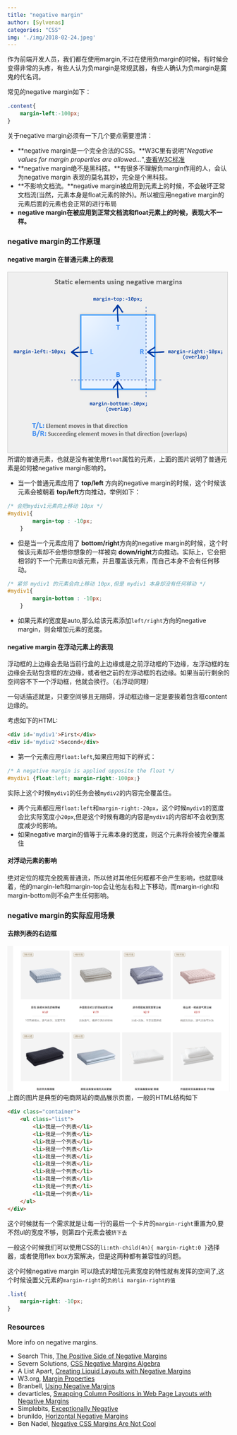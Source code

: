 ```yaml
---
title: "negative margin"
author: [Sylvenas]
categories: "CSS"
img: './img/2018-02-24.jpeg'
---
```

作为前端开发人员，我们都在使用margin,不过在使用负margin的时候，有时候会变得非常的头疼，有些人认为负margin是常规武器，有些人确认为负margin是魔鬼的代名词。

常见的negative margin如下：
``` css
.content{
    margin-left:-100px;
}
```
关于negative margin必须有一下几个要点需要澄清：
* **negative margin是一个完全合法的CSS。**W3C里有说明"_Negative values for margin properties are allowed…_",[查看W3C标准](http://www.w3.org/TR/CSS2/box.html#margin-properties)
* **negative margin绝不是黑科技。**有很多不理解负margin作用的人，会认为negative margin 表现的莫名其妙，完全是个黑科技。
* **不影响文档流。**negative margin被应用到元素上的时候，不会破坏正常文档流(当然，元素本身是float元素的除外)。所以被应用negative margin的元素后面的元素也会正常的进行布局
* **negative margin在被应用到正常文档流和float元素上的时候，表现大不一样。**

### negative margin的工作原理

#### negative margin 在普通元素上的表现
![普通元素负边距](../images/negative-margin.gif)
所谓的普通元素，也就是没有被使用`float`属性的元素，上面的图片说明了普通元素是如何被negative margin影响的。

* 当一个普通元素应用了 **top/left** 方向的negative margin的时候，这个时候该元素会被朝着 **top/left**方向推动，举例如下：
``` css
/* 会把mydiv1元素向上移动 10px */
#mydiv1{
        margin-top : -10px;
    }
```
* 但是当一个元素应用了 **bottom/right**方向的negative margin的时候，这个时候该元素却不会想你想象的一样被向 **down/right**方向推动。实际上，它会把相邻的下一个元素`拉向`该元素，并且覆盖该元素，而自己本身不会有任何移动。
``` css
/* 紧邻 mydiv1 的元素会向上移动 10px,但是 mydiv1 本身却没有任何移动 */
#mydiv1{
        margin-bottom : -10px;
    }
```
* 如果元素的宽度是auto,那么给该元素添加`left/right`方向的negative margin，则会增加元素的宽度。

#### negative margin 在浮动元素上的表现
浮动框的上边缘会去贴当前行盒的上边缘或是之前浮动框的下边缘，左浮动框的左边缘会去贴包含框的左边缘，或者他之前的左浮动框的右边缘。如果当前行剩余的空间容不下一个浮动框，他就会换行。（右浮动同理）

一句话描述就是，只要空间够且无阻碍，浮动框边缘一定是要挨着包含框content边缘的。

考虑如下的HTML:
``` html
<div id='mydiv1'>First</div>
<div id='mydiv2'>Second</div>
```
* 第一个元素应用`float:left`,如果应用如下的样式：
``` css
/* A negative margin is applied opposite the float */
#mydiv1 {float:left; margin-right:-100px;}
```
实际上这个时候`mydiv1`的任务会被`mydiv2`的内容完全覆盖住。
* 两个元素都应用`float:left`和`margin-right:-20px`，这个时候`mydiv1`的宽度会比实际宽度小`20px`,但是这个时候有趣的内容是`mydiv1`的内容却不会收到宽度减少的影响。
* 如果negative margin的值等于元素本身的宽度，则这个元素将会被完全覆盖住

#### 对浮动元素的影响
绝对定位的框完全脱离普通流，所以他对其他任何框都不会产生影响，也就意味着，他的margin-left和margin-top会让他左右和上下移动，而margin-right和margin-bottom则不会产生任何影响。

### negative margin的实际应用场景
#### 去除列表的右边框
![网易严选官网](../images/negative-margin-yanxuan.png)
上面的图片是典型的电商网站的商品展示页面，一般的HTML结构如下
``` html
<div class="container">
    <ul class="list">
        <li>我是一个列表</li>
        <li>我是一个列表</li>
        <li>我是一个列表</li>
        <li>我是一个列表</li>
        <li>我是一个列表</li>
        <li>我是一个列表</li>
        <li>我是一个列表</li>
        <li>我是一个列表</li>
        <li>我是一个列表</li>
        <li>我是一个列表</li>
    </ul>
</div>
```
这个时候就有一个需求就是让每一行的最后一个卡片的`margin-right`重置为0,要不然ul的宽度不够，则第四个元素会被`挤下去`

一般这个时候我们可以使用CSS的`li:nth-child(4n){ margin-right:0 }`选择器，或者使用flex box方案解决，但是这两种都有兼容性的问题。

这个时候negative margin 可以隐式的增加元素宽度的特性就有发挥的空间了,这个时候设置父元素的`margin-right`的`负的li margin-right的值`
``` css
.list{
    margin-right: -10px;
}
```

### Resources
More info on negative margins.

* Search This, [The Positive Side of Negative Margins](http://www.search-this.com/2007/08/01/the-positive-side-of-negative-margins/)
* Severn Solutions, [CSS Negative Margins Algebra](http://www.severnsolutions.co.uk/twblog/archive/2004/07/01/cssnegativemarginsalgebra)
* A List Apart, [Creating Liquid Layouts with Negative Margins](http://www.alistapart.com/articles/negativemargins/)
* W3.org, [Margin Properties](http://www.w3.org/TR/1998/REC-CSS2-19980512/box.html#margin-properties)
* Branbell, [Using Negative Margins](http://www.brainbell.com/tutorials/HTML_and_CSS/Using_Negative_Margins.htm)
* devarticles, [Swapping Column Positions in Web Page Layouts with Negative Margins](http://www.devarticles.com/c/a/Web-Style-Sheets/Swapping-Column-Positions-in-Web-Page-Layouts-with-Negative-Margins/)
* Simplebits, [Exceptionally Negative](http://www.simplebits.com/notebook/2005/05/23/negative.html)
* brunildo, [Horizontal Negative Margins](http://www.brunildo.org/test/NegMOutH.html)
* Ben Nadel, [Negative CSS Margins Are Not Cool](http://www.bennadel.com/blog/1174-Negative-CSS-Margins-Are-Not-Cool.htm)